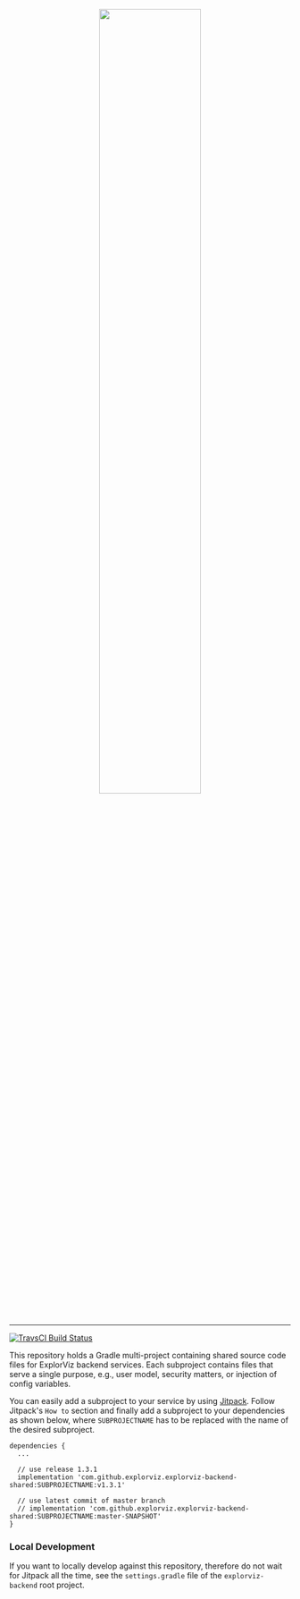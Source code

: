 <p align="center">
  <img width="60%" src="https://raw.githubusercontent.com/ExplorViz/Docs/master/images/explorviz-logo.png">
</p>

___

[![TravsCI Build Status](https://travis-ci.org/ExplorViz/explorviz-backend-shared.svg?branch=master)](https://travis-ci.org/ExplorViz/explorviz-backend-shared)


This repository holds a Gradle multi-project containing shared source code files for ExplorViz backend services. Each subproject contains files that serve a single purpose, e.g., user model, security matters, or injection of config variables.

You can easily add a subproject to your service by using [Jitpack](https://jitpack.io/). Follow Jitpack's `How to` section and finally add a subproject to your dependencies as shown below, where `SUBPROJECTNAME` has to be replaced with the name of the desired subproject.

```
dependencies {
  ...
  
  // use release 1.3.1
  implementation 'com.github.explorviz.explorviz-backend-shared:SUBPROJECTNAME:v1.3.1'

  // use latest commit of master branch
  // implementation 'com.github.explorviz.explorviz-backend-shared:SUBPROJECTNAME:master-SNAPSHOT'
}

```

### Local Development
If you want to locally develop against this repository, therefore do not wait for Jitpack all the time, see the `settings.gradle` file of the `explorviz-backend` root project. 

